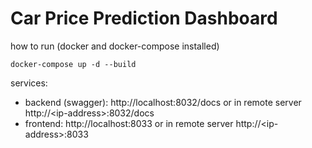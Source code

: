 # Car Price Prediction Dashboard 

how to run (docker and docker-compose installed)
```
docker-compose up -d --build 
```
services: 
- backend (swagger): http://localhost:8032/docs or in remote server http://\<ip-address\>:8032/docs
- frontend: http://localhost:8033 or in remote server http://\<ip-address\>:8033 